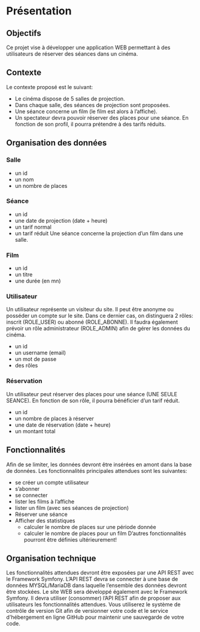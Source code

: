 # Présentation

## Objectifs
Ce projet vise à développer une application WEB permettant à des utilisateurs de réserver des séances dans un cinéma.

## Contexte
Le contexte proposé est le suivant:
- Le cinéma dispose de 5 salles de projection.
- Dans chaque salle, des séances de projection sont proposées.
- Une séance concerne un film (le film est alors à l’affiche).
- Un spectateur devra pouvoir réserver des places pour une séance. En fonction de son profil, il pourra prétendre à des tarifs réduits.

## Organisation des données
### Salle
- un id
- un nom
- un nombre de places

### Séance
- un id
- une date de projection (date + heure)
- un tarif normal
- un tarif réduit
  Une séance concerne la projection d’un film dans une salle.

### Film
- un id
- un titre
- une durée (en mn)

### Utilisateur
Un utilisateur représente un visiteur du site. Il peut être anonyme ou posséder un compte sur le site. Dans ce dernier cas, on distinguera 2 rôles: inscrit (ROLE_USER) ou abonné (ROLE_ABONNE).
Il faudra également prévoir un rôle administrateur (ROLE_ADMIN) afin de gérer les données du cinéma.
- un id
- un username (email)
- un mot de passe
- des rôles

### Réservation
Un utilisateur peut réserver des places pour une séance (UNE SEULE SEANCE). En fonction de son rôle, il pourra bénéficier d’un tarif réduit.
- un id
- un nombre de places à réserver
- une date de réservation (date + heure)
- un montant total

## Fonctionnalités
Afin de se limiter, les données devront être insérées en amont dans la base de données. Les fonctionnalités principales attendues sont les suivantes:

- se créer un compte utilisateur
- s’abonner
- se connecter
- lister les films à l’affiche
- lister un film (avec ses séances de projection)
- Réserver une séance
- Afficher des statistiques
    - calculer le nombre de places sur une période donnée
    - calculer le nombre de places pour un film
      D’autres fonctionnalités pourront être définies ultérieurement!

## Organisation technique
Les fonctionnalités attendues devront être exposées par une API REST avec le Framework Symfony.
L’API REST devra se connecter à une base de données MYSQL/MariaDB dans laquelle l’ensemble des données devront être stockées.
Le site WEB sera développé également avec le Framework Symfony. Il devra utiliser (consommer) l’API REST afin de proposer aux utilisateurs les fonctionnalités attendues.
Vous utiliserez le système de contrôle de version Git afin de versionner votre code et le service d'hébergement en ligne GitHub pour maintenir une sauvegarde de votre code.
